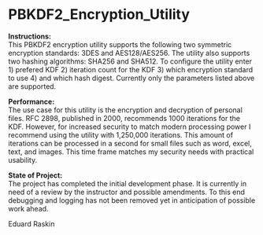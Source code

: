 # PBKDF2_Encryption_Utility
**Instructions:**  
This PBKDF2 encryption utility supports the following two symmetric encryption standards: 3DES and AES128/AES256. The utility also supports two hashing algorithms: SHA256 and SHA512. To configure the utility enter 1) prefered KDF 2) iteration count for the KDF 3) which encryption standard to use 4) and which hash digest. Currently only the parameters listed above are supported.

**Performance:**  
The use case for this utility is the encryption and decryption of personal files. RFC 2898, published in 2000, recommends 1000 iterations for the KDF. However, for increased security to match modern processing power I recommend using the utility with 1,250,000 iterations. This amount of iterations can be processed in a second for small files such as word, excel, text, and images. This time frame matches my security needs with practical usability.   

**State of Project:**  
The project has completed the initial development phase. It is currently in need of a review by the instructor and possible amendments. To this end debugging and logging has not been removed yet in anticipation of possible work ahead.

Eduard Raskin

